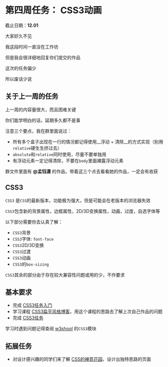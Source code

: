 # 第四周任务： CSS3动画

截止日期：__12.01__

大家好久不见

我这段时间一直没在工作坊

但是我会很详细地回复你们提交的作品

这次的任务偏少

所以废话少说

## 关于上一周的任务

上一周的内容量很大，而且困难关键

你们能学明白的话，延期多久都不是事

注意三个要点，我在群里面说过：

* 所有多个盒子出现在一行的情况都记得使用__浮动 + 清除__的方式实现（别用`relative`硬生生挤过去）
* `absolute`和`relative`同时使用，尽量不要单独用
* 有浮动元素一定记得清除，不要在`body`里面裸露浮动元素

群文件里面有 __@孟钰潇__ 的作品，带着这三个点去看看她的作品，一定会有收获

## CSS3

`CSS3` 是`CSS`的最新版本，功能极为强大，但是可能会在老版本的浏览器失效

`CSS3`包含新的背景属性，边框属性，2D/3D变换属性，动画，过度，自选字体等

以下部分需要你去认真了解：

* `CSS3`背景
* `CSS3`字体: `font-face`
* `CSS3`2D/3D变换
* `CSS3`过渡
* `CSS3`动画
* `CSS3`的`box-sizing`

`CSS3`其余的部分由于存在较大兼容性问题或用的少，不作要求

## 基本要求

* 完成 [CSS3任务入门](http://www.imooc.com/learn/33)
* 学习课程 [CSS3扁平风格博客](http://www.imooc.com/learn/598)，用这个课程的思路去了解上次自己作品的问题
* 完成 [CSS3任务](http://ife.baidu.com/task/detail?taskId=12)

学习时遇到问题记得查阅 [w3shool](http://w3school.com.cn/css3/css3_transition.asp) 的`CSS3`模块

## 拓展任务

* 对设计感兴趣的同学们来了解 [CSS的禅意花园](http://www.imooc.com/learn/603)，设计出独特思路的页面

